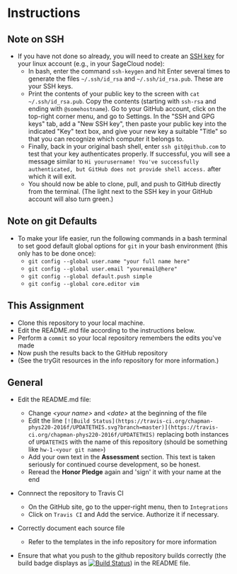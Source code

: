 # Instructions

## Note on SSH

* If you have not done so already, you will need to create an [SSH key](http://docstore.mik.ua/orelly/networking_2ndEd/ssh/ch01_01.htm) for your linux account (e.g., in your SageCloud node):
    * In bash, enter the command ```ssh-keygen``` and hit Enter several times to generate the files ```~/.ssh/id_rsa``` and ```~/.ssh/id_rsa.pub```. These are your SSH keys.
    * Print the contents of your public key to the screen with ```cat ~/.ssh/id_rsa.pub```. Copy the contents (starting with ```ssh-rsa``` and ending with ```@somehostname```). Go to your GitHub account, click on the top-right corner menu, and go to Settings. In the "SSH and GPG keys" tab, add a "New SSH key", then paste your public key into the indicated "Key" text box, and give your new key a suitable "Title" so that you can recognize which computer it belongs to.
    * Finally, back in your original bash shell, enter ```ssh git@github.com``` to test that your key authenticates properly. If successful, you will see a message similar to ```Hi yourusername! You've successfully authenticated, but GitHub does not provide shell access.``` after which it will exit.
    * You should now be able to clone, pull, and push to GitHub directly from the terminal. (The light next to the SSH key in your GitHub account will also turn green.)

## Note on git Defaults
* To make your life easier, run the following commands in a bash terminal to set good default global options for ```git``` in your bash environment (this only has to be done once):
    * ```git config --global user.name "your full name here"```
    * ```git config --global user.email "youremail@here"```
    * ```git config --global default.push simple```
    * ```git config --global core.editor vim```

## This Assignment

* Clone this repository to your local machine.
* Edit the README.md file according to the instructions below.
* Perform a ```commit``` so your local repository remembers the edits you've made
* Now push the results back to the GitHub repository
* (See the tryGit resources in the info repository for more information.)

## General

* Edit the README.md file:
    * Change _\<your name\>_ and _\<date\>_ at the beginning of the file
    * Edit the line ```[![Build Status](https://travis-ci.org/chapman-phys220-2016f/UPDATETHIS.svg?branch=master)](https://travis-ci.org/chapman-phys220-2016f/UPDATETHIS)``` replacing both instances of ```UPDATETHIS``` with the name of this repository (should be something like ```hw-1-<your git name>```)
    * Add your own text in the __Assessment__ section. This text is taken seriously for continued course development, so be honest.
    * Reread the __Honor Pledge__ again and 'sign' it with your name at the end

* Connnect the repository to Travis CI
    * On the GitHub site, go to the upper-right menu, then to ```Integrations```
    * Click on ```Travis CI``` and Add the service. Authorize it if necessary.

* Correctly document each source file
    * Refer to the templates in the info repository for more information    

* Ensure that what you push to the github repository builds correctly (the build badge displays as [![Build Status](https://camo.githubusercontent.com/c71f5665277589f9ba8039c6e1b8bb120a3640b2/68747470733a2f2f696d672e736869656c64732e696f2f7472617669732f436861706d616e43505343323330537072696e6731362f41737369676e6d656e742d582e737667)]()) in the README file.
